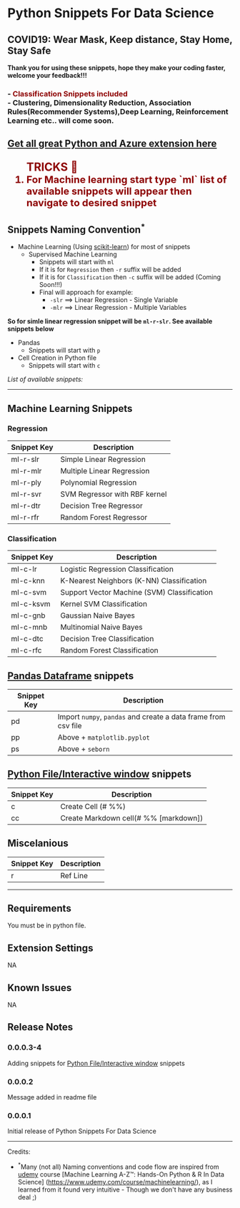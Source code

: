 # Python Snippets For Data Science

## COVID19: Wear Mask, Keep distance, Stay Home, Stay Safe

**Thank you for using these snippets, hope they make your coding faster, welcome your feedback!!!**


<h3>
 - <span style="color:#8E0000;">Classification Snippets included</span>  <br>
 - Clustering, Dimensionality Reduction, Association Rules(Recommender Systems),Deep Learning, Reinforcement Learning etc.. will come soon.
</h3>
 
<h2 style="color:#8E0000;">  

[Get all great Python and Azure extension here](https://marketplace.visualstudio.com/items?itemName=SunilYadav.dspysnippets)
</h2>

<ol style="color:#8E0000; font-weight:bold;font-size:25px;">TRICKS &#x1F514;
<li style="color:#8E0000; font-weight:bold;font-size:22px;">For Machine learning start type `ml` list of available snippets will appear then navigate to desired snippet</li>
</ol>

## Snippets Naming Convention<sup>*<sup>

- Machine Learning (Using [scikit-learn](https://scikit-learn.org/stable/)) for most of snippets
  - Supervised Machine Learning
    - Snippets will start with `ml`
    - If it is for `Regression` then `-r` suffix will be added
    - If it is for `Classification` then `-c` suffix will be added (Coming Soon!!!)
    - Final will approach for example:
      - `-slr` ==> Linear Regression - Single Variable
      - `-mlr` ==> Linear Regression - Multiple Variables

**So for simle linear regression snippet will be `ml-r-slr`. See available snippets below**

- Pandas
  - Snippets will start with `p`
- Cell Creation in Python file
  - Snippets will start with `c`

*List of available snippets:*

-----------------------------------------------------------------------------------------------------------

## Machine Learning Snippets

### Regression

| Snippet Key | Description                   |
| ----------- | ----------------------------- |
| ml-r-slr    | Simple Linear Regression      |
| ml-r-mlr    | Multiple Linear Regression    |
| ml-r-ply    | Polynomial Regression         |
| ml-r-svr    | SVM Regressor with RBF kernel |
| ml-r-dtr    | Decision Tree Regressor       |
| ml-r-rfr    | Random Forest Regressor       |

### Classification

| Snippet Key | Description                                 |
| ----------- | ------------------------------------------- |
| ml-c-lr     | Logistic Regression Classification          |
| ml-c-knn    | K-Nearest Neighbors (K-NN) Classification   |
| ml-c-svm    | Support Vector Machine (SVM) Classification |
| ml-c-ksvm   | Kernel SVM Classification                   |
| ml-c-gnb    | Gaussian Naive Bayes                        |
| ml-c-mnb    | Multinomial Naive Bayes                     |
| ml-c-dtc    | Decision Tree Classification                |
| ml-c-rfc    | Random Forest Classification                |

## [Pandas Dataframe](https://pandas.pydata.org/pandas-docs/stable/index.html) snippets

| Snippet Key | Description                                                    |
| ----------- | -------------------------------------------------------------- |
| pd          | Import `numpy`, `pandas` and create a data frame from csv file |
| pp          | Above + `matplotlib.pyplot`                                    |
| ps          | Above + `seborn`                                               |

## [Python File/Interactive window](https://code.visualstudio.com/docs/python/jupyter-support-py) snippets

| Snippet Key | Description                           |
| ----------- | ------------------------------------- |
| c           | Create Cell (# %%)                    |
| cc          | Create Markdown cell(# %% [markdown]) |

## Miscelanious

| Snippet Key | Description |
| ----------- | ----------- |
| r           | Ref Line    |

-----------------------------------------------------------------------------------------------------------

## Requirements

You must be in python file.

## Extension Settings

NA

## Known Issues

NA

## Release Notes

### 0.0.0.3-4

Adding snippets for [Python File/Interactive window](https://code.visualstudio.com/docs/python/jupyter-support-py) snippets

### 0.0.0.2

Message added in readme file

### 0.0.0.1

Initial release of Python Snippets For Data Science

-----------------------------------------------------------------------------------------------------------
Credits:

- <sup>*</sup>Many (not all) Naming conventions and code flow are inspired from [udemy](https://www.udemy.com/) course [Machine Learning A-Z™: Hands-On Python & R In Data Science] (https://www.udemy.com/course/machinelearning/), as I learned from it found very intuitive  - Though we don't have any business deal ;)
